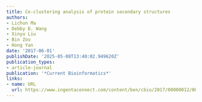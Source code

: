 ```yaml
---
title: Co-clustering analysis of protein secondary structures
authors:
- Lichun Ma
- Debby D. Wang
- Xinyu Liu
- Bin Zou
- Hong Yan
date: '2017-06-01'
publishDate: '2025-05-08T13:40:02.949620Z'
publication_types:
- article-journal
publication: '*Current Bioinformatics*'
links:
- name: URL
  url: https://www.ingentaconnect.com/content/ben/cbio/2017/00000012/00000003/art00005
---
```

